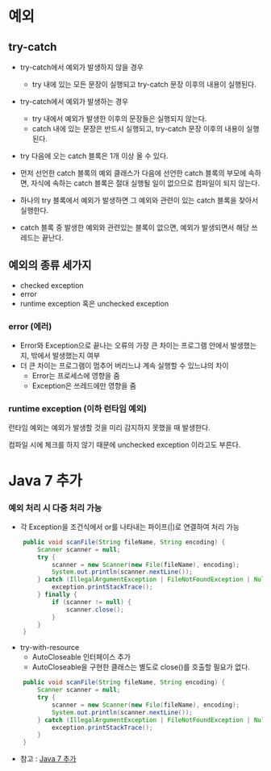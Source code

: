 # 예외
## try-catch

- try-catch에서 예외가 발생하지 않을 경우
    - try 내에 있는 모든 문장이 실행되고 try-catch 문장 이후의 내용이 실행된다.
- try-catch에서 예외가 발생하는 경우
    - try  내에서 예외가 발생한 이후의 문장들은 실행되지 않는다.
    - catch 내에 있는 문장은 반드시 실행되고, try-catch 문장 이후의 내용이 실행된다.

- try 다음에 오는 catch 블록은 1개 이상 올 수 있다.
- 먼저 선언한 catch 블록의 예외 클래스가 다음에 선언한 catch 블록의 부모에 속하면, 자식에 속하는 catch 블록은 절대 실행될 일이 없으므로 컴파일이 되지 않는다.
- 하나의 try 블록에서 예외가 발생하면 그 예외와 관련이 있는 catch 블록을 찾아서 실행한다.
- catch 블록 중 발생한 예외와 관련있는 블록이 없으면, 예외가 발생되면서 해당 쓰레드는 끝난다.

## 예외의 종류 세가지

- checked exception
- error
- runtime exception 혹은 unchecked exception

### error (에러)

- Error와 Exception으로 끝나는 오류의 가장 큰 차이는 프로그램 안에서 발생했는지, 밖에서 발생했는지 여부
- 더 큰 차이는 프로그램이 멈추어 버리느냐 계속 실행할 수 있느냐의 차이
    - Error는 프로세스에 영향을 줌
    - Exception은 쓰레드에만 영향을 줌

### runtime exception (이하 런타임 예외)

런타임 예외는 예외가 발생할 것을 미리 감지하지 못했을 때 발생한다.

컴파일 시에 체크를 하지 않기 때문에 unchecked exception 이라고도 부른다.

# Java 7 추가
### 예외 처리 시 다중 처리 가능
* 각 Exception을 조건식에서 or를 나타내는 파이프(|)로 연결하여 처리 가능
```java
    public void scanFile(String fileName, String encoding) {
        Scanner scanner = null;
        try {
            scanner = new Scanner(new File(fileName), encoding);
            System.out.println(scanner.nextLine());
        } catch (IllegalArgumentException | FileNotFoundException | NullPointerException exception ) {
            exception.printStackTrace();
        } finally {
            if (scanner != null) {
                scanner.close();
            }
        }
    }
```
* try-with-resource
	* AutoCloseable 인터페이스 추가
	* AutoCloseable을 구현한 클래스는 별도로 close()를 호출할 필요가 없다.
```java
    public void scanFile(String fileName, String encoding) {
        Scanner scanner = null;
        try {
            scanner = new Scanner(new File(fileName), encoding);
            System.out.println(scanner.nextLine());
        } catch (IllegalArgumentException | FileNotFoundException | NullPointerException exception ) {
            exception.printStackTrace();
        }
    }
```
* 참고 : [Java 7 추가](./Java7Change.md)
